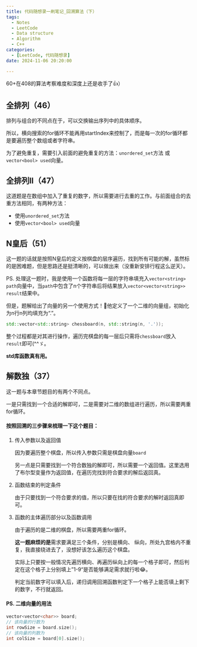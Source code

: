 ```yaml
---
title: 代码随想录一刷笔记_回溯算法（下）
tags: 
  - Notes
  - LeetCode
  - Data structure
  - Algorithm
  - C++
categories: 
  - [LeetCode, 代码随想录]
date: 2024-11-06 20:20:00

---
```


60+在408的算法考察难度和深度上还是收手了👍）

<!-- more -->

## 全排列（46）

排列与组合的不同点在于，可以交换输出序列中的具体顺序。

所以，横向搜索的for循环不能再用startIndex来控制了，而是每一次的for循环都是要遍历整个数组或者字符串。

为了避免重复，需要引入前面的避免重复的方法：`unordered_set`方法 或 `vector<bool> used`向量。

## 全排列Ⅱ（47）

这道题是在数组中加入了重复的数字，所以需要进行去重的工作。与前面组合的去重方法相同，有两种方法：

- 使用`unordered_set`方法
- 使用`vector<bool> used`向量

## N皇后（51）

这一题的话就是按照N皇后的定义按棋盘的层序遍历，找到所有可能的解，虽然标的是困难题，但是思路还是挺清晰的，可以做出来（没重新安排行程这么逆天）。

PS. 处理这一题时，我是使用一个函数将每一层的字符串填充入`vector<string> path`向量中，当`path`中包含了n个字符串后将结果放入`vector<vector<string>> result`结果中。

但是，题解给出了向量的另一个使用方式！🧐他定义了一个二维的向量组，初始化为n行n列均填充为“.”。

```c++
std::vector<std::string> chessboard(n, std::string(n, '.'));
```

整个过程都是对其进行操作，遍历完棋盘的每一层后只需将`chessboard`放入`result`即可(^^ゞ。

**std库函数真有用。**

## 解数独（37）

这一题与本章节题目的有两个不同点。

一是只需找到一个合适的解即可，二是需要对二维的数组进行遍历，所以需要两重for循环。

#### 按照回溯的三步骤来梳理一下这个题目：

1. 传入参数以及返回值

   因为要遍历整个棋盘，所以传入参数只需是棋盘向量`board`

   另一点是只需要找到一个符合数独的解即可，所以需要一个返回值。这里选用了布尔型变量作为返回值，在遍历完找到符合要求的解后返回真。

2. 函数结束的判定条件

   由于只要找到一个符合要求的值，所以只要在找的符合要求的解时返回真即可。

3. 函数的主体遍历部分以及函数调用

   由于遍历的是二维的棋盘，所以需要两重for循环。

   **这一题麻烦的是**需求要满足三个条件，分别是横向、 纵向，所处九宫格内不重复，我直接绕进去了，没想好该怎么遍历这个棋盘。

   实际上只要按一般情况先遍历横向、再遍历纵向上的每一个格子即可，然后判定在这个格子上分别填上”1-9“是否能够满足需求就行啦😂。

   判定当前数字可以填入后，递归调用回溯函数判定下一个格子上能否填上剩下的数字，不行就返回。

#### PS. 二维向量的用法

```c++
vector<vector<char>> board;
// 该向量的行数为
int rowSize = board.size();
// 该向量的列数为
int colSize = board[0].size();
```
